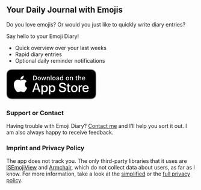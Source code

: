 ## Your Daily Journal with Emojis

Do you love emojis? Or would you just like to quickly write diary entries?

Say hello to your Emoji Diary!

- Quick overview over your last weeks
- Rapid diary entries
- Optional daily reminder notifications

[![App Store badge](img/app_store_badge.svg)](https://apps.apple.com/app/id1247061044)

### Support or Contact

Having trouble with Emoji Diary? [Contact me](https://www.iubenda.com/privacy-policy/83059905) and I’ll help you sort it out. I am also always happy to receive feedback.


### Imprint and Privacy Policy

The app does not track you. The only third-party libraries that it uses are [ISEmojiView](https://github.com/isaced/ISEmojiView) and [Armchair](https://github.com/UrbanApps/Armchair), which do not collect data about users, as far as I know. For more information, take a look at the [simplified](https://www.iubenda.com/privacy-policy/83059905) or the [full privacy policy](https://www.iubenda.com/privacy-policy/83059905/legal).

